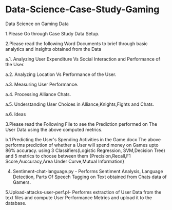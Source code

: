 # Data-Science-Case-Study-Gaming
Data Science on Gaming Data

1.Please Go through Case Study Data Setup.

2.Please read the following Word Documents to brief through basic analytics and insights obtained from the Data

   a.1.  Analyzing User Expenditure Vs Social Interaction and Performance of the User.
   
   a.2.  Analyzing Location Vs Performance of the User.

   a.3.  Measuring User Performance.

   a.4.  Processing Alliance Chats.

   a.5.  Understanding User Choices in Alliance,Knights,Fights and Chats.

   a.6.  Ideas
   
3.Please read the Following File to see the Prediction performed on The User Data using the above computed metrics.

   b.1   Predicting the User's Spending Activities in the Game.docx 
           The above performs prediction of whether a User will spend money on Games upto 86% accuracy. 
           using 3 Classifiers(Logistic Regression, SVM,Decision Tree) and 
           5 metrics to choose between them {Precision,Recall,F1 Score,Auccuracy,Area Under Curve,Mutual Information}

4. Sentiment-chat-language.py - Performs Sentiment Analysis, Language Detection, Parts Of Speech Tagging on Text obtained from Chats data of Gamers.

5.Upload-attacks-user-perf.pl- Performs extraction of User Data from the text files and compute User Performance Metrics and upload it to the database.   
